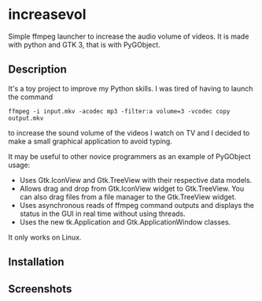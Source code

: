 # increasevol
Simple ffmpeg launcher to increase the audio volume of videos. It is made with python and GTK 3, that is with PyGObject.

## Description
It's a toy project to improve my Python skills. I was tired of having to launch the command
```
ffmpeg -i input.mkv -acodec mp3 -filter:a volume=3 -vcodec copy output.mkv
```
to increase the sound volume of the videos I watch on TV and I decided to make a small graphical application to avoid typing.

It may be useful to other novice programmers as an example of PyGObject usage:
- Uses Gtk.IconView and Gtk.TreeView with their respective data models.
- Allows drag and drop from Gtk.IconView widget to Gtk.TreeView. You can also drag files from a file manager to the Gtk.TreeView widget.
- Uses asynchronous reads of ffmpeg command outputs and displays the status in the GUI in real time without using threads.
- Uses the new tk.Application and Gtk.ApplicationWindow classes.

It only works on Linux.

## Installation

## Screenshots
